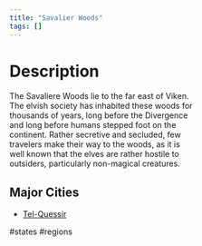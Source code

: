 ```yaml
---
title: "Savalier Woods"
tags: []
---
```


# Description

The Savaliere Woods lie to the far east of Viken.  
The elvish society has inhabited these woods for  
thousands of years, long before the Divergence  
and long before humans stepped foot on the  
continent. Rather secretive and secluded, few  
travelers make their way to the woods, as it is  
well known that the elves are rather hostile to  
outsiders, particularly non-magical creatures.

## Major Cities

- [Tel-Quessir](content/Places/Tel-Quessir.md)

#states #regions 


